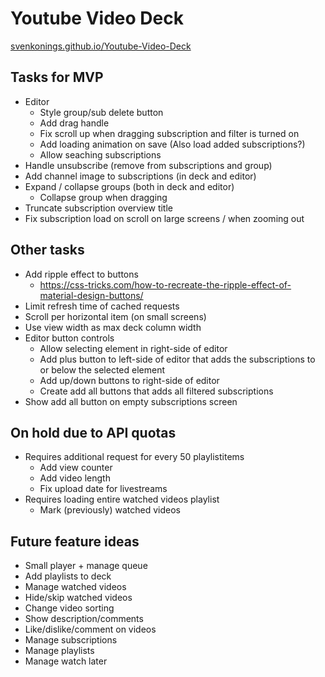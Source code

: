 # Youtube Video Deck
[svenkonings.github.io/Youtube-Video-Deck](https://svenkonings.github.io/Youtube-Video-Deck/)

## Tasks for MVP
- Editor
  - Style group/sub delete button
  - Add drag handle
  - Fix scroll up when dragging subscription and filter is turned on
  - Add loading animation on save (Also load added subscriptions?)
  - Allow seaching subscriptions
- Handle unsubscribe (remove from subscriptions and group)
- Add channel image to subscriptions (in deck and editor)
- Expand / collapse groups (both in deck and editor)
  - Collapse group when dragging
- Truncate subscription overview title
- Fix subscription load on scroll on large screens / when zooming out

## Other tasks
- Add ripple effect to buttons
  - https://css-tricks.com/how-to-recreate-the-ripple-effect-of-material-design-buttons/
- Limit refresh time of cached requests
- Scroll per horizontal item (on small screens)
- Use view width as max deck column width
- Editor button controls
  - Allow selecting element in right-side of editor
  - Add plus button to left-side of editor that adds the subscriptions to or below the selected element
  - Add up/down buttons to right-side of editor
  - Create add all buttons that adds all filtered subscriptions
- Show add all button on empty subscriptions screen

## On hold due to API quotas
- Requires additional request for every 50 playlistitems
  - Add view counter
  - Add video length
  - Fix upload date for livestreams
- Requires loading entire watched videos playlist
  - Mark (previously) watched videos

## Future feature ideas
- Small player + manage queue
- Add playlists to deck
- Manage watched videos
- Hide/skip watched videos
- Change video sorting
- Show description/comments
- Like/dislike/comment on videos
- Manage subscriptions
- Manage playlists
- Manage watch later
